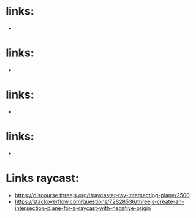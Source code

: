 




# links:
 * 

# links:
 * 

# links:
 * 

# links:
 * 

# Links raycast:
 * https://discourse.threejs.org/t/raycaster-ray-intersecting-plane/2500
 * https://stackoverflow.com/questions/72828536/threejs-create-an-intersection-plane-for-a-raycast-with-negative-origin